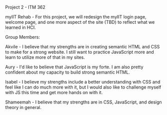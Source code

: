 Project 2 - ITM 362

myIIT Rehab - For this project, we will redesign the myIIT login page, welcome page, and one more aspect of the site (TBD) to reflect what we learned in HCI.

Group Members:

Akvile - I believe that my strengths are in creating semantic HTML and CSS to make for a strong website. I still want to practice JavaScript more and learn to utilize more of that in my sites.

Aury - I'd like to believe that JavaScript is my forte. I am also pretty confident about my capacity to build strong semantic HTML.

Isabel - I believe my strengths include a better understanding with CSS and feel like I can do much more with it, but I would also like to challenge myself with JS this time and get more hands on with it.

Shameemah - I believe that my strengths are in CSS, JavaScript, and design theory in general.
